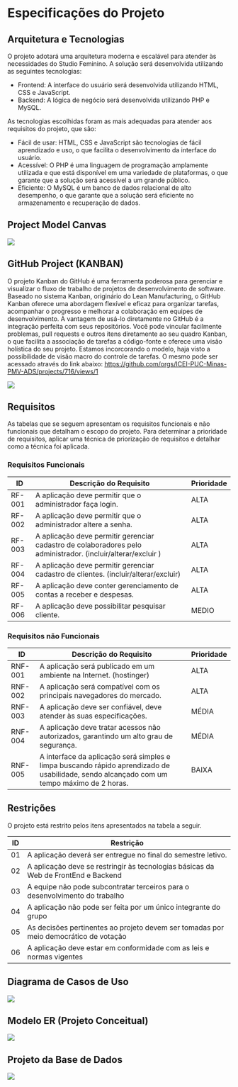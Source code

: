 # Especificações do Projeto

## Arquitetura e Tecnologias

O projeto adotará uma arquitetura moderna e escalável para atender às necessidades do Studio Feminino. A solução será desenvolvida utilizando as seguintes tecnologias:

- Frontend: A interface do usuário será desenvolvida utilizando HTML, CSS e JavaScript.
- Backend: A lógica de negócio será desenvolvida utilizando PHP e MySQL.

As tecnologias escolhidas foram as mais adequadas para atender aos requisitos do projeto, que são:
- Fácil de usar: HTML, CSS e JavaScript são tecnologias de fácil aprendizado e uso, o que facilita o desenvolvimento da interface do usuário.
- Acessível: O PHP é uma linguagem de programação amplamente utilizada e que está disponível em uma variedade de plataformas, o que garante que a solução será acessível a um grande público.
- Eficiente: O MySQL é um banco de dados relacional de alto desempenho, o que garante que a solução será eficiente no armazenamento e recuperação de dados.

## Project Model Canvas

![](https://github.com/ICEI-PUC-Minas-PMV-ADS/pmv-ads-2023-2-e5-proj-empext-t1-pmv-ads-2023-2-e5-proj-gymsync/blob/main/docs/img/Project%20Model%20Canvas.png)

## GitHub Project (KANBAN)

O projeto Kanban do GitHub é uma ferramenta poderosa para gerenciar e visualizar o fluxo de trabalho de projetos de desenvolvimento de software. Baseado no sistema Kanban, originário do Lean Manufacturing,
o GitHub Kanban oferece uma abordagem flexível e eficaz para organizar tarefas, acompanhar o progresso e melhorar a colaboração em equipes de desenvolvimento.
A vantagem de usá-lo diretamente no GitHub é a integração perfeita com seus repositórios. Você pode vincular facilmente problemas, pull requests e outros itens diretamente ao seu quadro Kanban,
o que facilita a associação de tarefas a código-fonte e oferece uma visão holística do seu projeto.
Estamos incorcorando o modelo, haja visto a possibilidade de visão macro do controle de tarefas. O mesmo pode ser acessado através do link abaixo:
https://github.com/orgs/ICEI-PUC-Minas-PMV-ADS/projects/716/views/1

![](https://github.com/ICEI-PUC-Minas-PMV-ADS/pmv-ads-2023-2-e5-proj-empext-t1-pmv-ads-2023-2-e5-proj-gymsync/blob/main/docs/img/KANBAN%2019.11.23.png)

## Requisitos

As tabelas que se seguem apresentam os requisitos funcionais e não funcionais que detalham o escopo do projeto. Para determinar a prioridade de requisitos, aplicar uma técnica de priorização de requisitos e detalhar como a técnica foi aplicada.

### Requisitos Funcionais

|ID    | Descrição do Requisito  | Prioridade |
|------|-----------------------------------------|----|
|RF-001| A aplicação deve permitir que o administrador faça login. | ALTA |
|RF-002| A aplicação deve permitir que o administrador altere a senha. | ALTA |
|RF-003| A aplicação deve permitir gerenciar cadastro de colaboradores pelo administrador. (incluir/alterar/excluir ) | ALTA |
|RF-004| A aplicação deve permitir gerenciar cadastro de clientes. (incluir/alterar/excluir) | ALTA |
|RF-005| A aplicação deve conter gerenciamento de contas a receber e despesas.| ALTA |
|RF-006| A aplicação deve possibilitar pesquisar cliente. | MEDIO |



### Requisitos não Funcionais

|ID     | Descrição do Requisito  |Prioridade |
|-------|-------------------------|----|
|RNF-001| A aplicação será publicado em um ambiente na Internet. (hostinger) | ALTA | 
|RNF-002| A aplicação será compatível com os principais navegadores do mercado. |  ALTA | 
|RNF-003| A aplicação deve ser confiável, deve atender às suas especificações. |  MÉDIA | 
|RNF-004| A aplicação deve tratar acessos não autorizados, garantindo um alto grau de segurança. |  MÉDIA | 
|RNF-005| A interface da aplicação será simples e limpa buscando rápido aprendizado de usabilidade, sendo alcançado com um tempo máximo de 2 horas. |  BAIXA | 

## Restrições

O projeto está restrito pelos itens apresentados na tabela a seguir.

|ID| Restrição                                             |
|--|-------------------------------------------------------|
|01| A aplicação deverá ser entregue no final do semestre letivo. |
|02| A aplicação deve se restringir às tecnologias básicas da Web de FrontEnd e Backend        |
|03| A equipe não pode subcontratar terceiros para o desenvolvimento do trabalho        |
|04| A aplicação não pode ser feita por um único integrante do grupo        |
|05| As decisões pertinentes ao projeto devem ser tomadas por meio democrático de votação        |
|06| A aplicação deve estar em conformidade com as leis e normas vigentes        |

## Diagrama de Casos de Uso

![](https://github.com/ICEI-PUC-Minas-PMV-ADS/pmv-ads-2023-2-e5-proj-empext-t1-pmv-ads-2023-2-e5-proj-gymsync/blob/main/docs/img/Diagrama%20de%20Casos%20de%20Uso%20(GymSync).png)

## Modelo ER (Projeto Conceitual)

![](https://github.com/ICEI-PUC-Minas-PMV-ADS/pmv-ads-2023-2-e5-proj-empext-t1-pmv-ads-2023-2-e5-proj-gymsync/blob/main/docs/img/Modelo%20ER%201.png)

## Projeto da Base de Dados

![](https://github.com/ICEI-PUC-Minas-PMV-ADS/pmv-ads-2023-2-e5-proj-empext-t1-pmv-ads-2023-2-e5-proj-gymsync/blob/main/docs/img/Diagrama%20ER%20de%20banco%20de%20dados.png)
